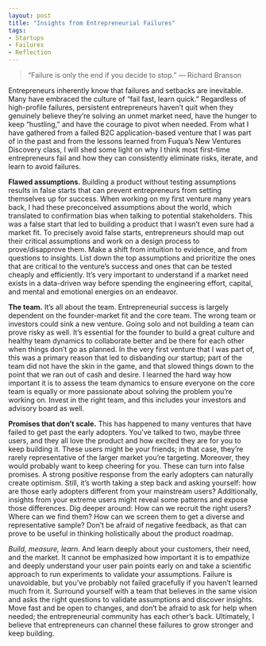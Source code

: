 ```yaml
---
layout: post
title: "Insights from Entrepreneurial Failures"
tags:
- Startups
- Failures
- Reflection
---
```


> “Failure is only the end if you decide to stop.” — Richard Branson

Entrepreneurs inherently know that failures and setbacks are inevitable. Many have embraced the culture of “fail fast, learn quick.” Regardless of high-profile failures, persistent entrepreneurs haven’t quit when they genuinely believe they’re solving an unmet market need, have the hunger to keep “hustling,” and have the courage to pivot when needed. From what I have gathered from a failed B2C application-based venture that I was part of in the past and from the lessons learned from Fuqua’s New Ventures Discovery class, I will shed some light on why I think most first-time entrepreneurs fail and how they can consistently eliminate risks, iterate, and learn to avoid failures.

**Flawed assumptions.**  Building a product without testing assumptions results in false starts that can prevent entrepreneurs from setting themselves up for success. When working on my first venture many years back, I had these preconceived assumptions about the world, which translated to confirmation bias when talking to potential stakeholders. This was a false start that led to building a product that I wasn’t even sure had a market fit. To precisely avoid false starts, entrepreneurs should map out their critical assumptions and work on a design process to prove/disapprove them. Make a shift from intuition to evidence, and from questions to insights. List down the top assumptions and prioritize the ones that are critical to the venture’s success and ones that can be tested cheaply and efficiently. It’s very important to understand if a market need exists in a data-driven way before spending the engineering effort, capital, and mental and emotional energies on an endeavor.

**The team.** It’s all about the team.  Entrepreneurial success is largely dependent on the founder-market fit and the core team. The wrong team or investors could sink a new venture.  Going solo and not building a team can prove risky as well. It’s essential for the founder to build a great culture and healthy team dynamics to collaborate better and be there for each other when things don’t go as planned.  In the very first venture that I was part of, this was a primary reason that led to disbanding our startup; part of the team did not have the skin in the game, and that slowed things down to the point that we ran out of cash and desire. I learned the hard way how important it is to assess the team dynamics to ensure everyone on the core team is equally or more passionate about solving the problem you’re working on. Invest in the right team, and this includes your investors and advisory board as well.

**Promises that don’t scale.** This has happened to many ventures that have failed to get past the early adopters. You’ve talked to two, maybe three users, and they all love the product and how excited they are for you to keep building it. These users might be your friends; in that case, they’re rarely representative of the larger market you’re targeting. Moreover, they would probably want to keep cheering for you. These can turn into false promises. A strong positive response from the early adopters can naturally create optimism. Still, it’s worth taking a step back and asking yourself: how are those early adopters different from your mainstream users? Additionally, insights from your extreme users might reveal some patterns and expose those differences. Dig deeper around: How can we recruit the right users? Where can we find them? How can we screen them to get a diverse and representative sample? Don’t be afraid of negative feedback, as that can prove to be useful in thinking holistically about the product roadmap.

_Build, measure, learn_. And learn deeply about your customers, their need, and the market. It cannot be emphasized how important it is to empathize and deeply understand your user pain points early on and take a scientific approach to run experiments to validate your assumptions. Failure is unavoidable, but you’ve probably not failed gracefully if you haven’t learned much from it. Surround yourself with a team that believes in the same vision and asks the right questions to validate assumptions and discover insights. Move fast and be open to changes, and don’t be afraid to ask for help when needed; the entrepreneurial community has each other’s back. Ultimately, I believe that entrepreneurs can channel these failures to grow stronger and keep building.
